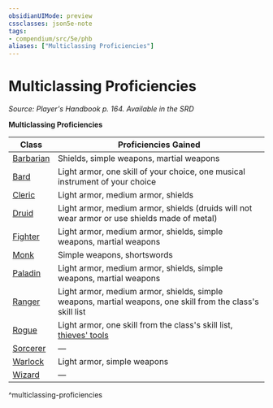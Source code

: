 ```yaml
---
obsidianUIMode: preview
cssclasses: json5e-note
tags:
- compendium/src/5e/phb
aliases: ["Multiclassing Proficiencies"]
---
```

# Multiclassing Proficiencies
*Source: Player's Handbook p. 164. Available in the <span title='Systems Reference Document (5.1)'>SRD</span>* 

**Multiclassing Proficiencies**

| Class | Proficiencies Gained |
|-------|----------------------|
| [Barbarian](Mechanics/classes/barbarian.md) | Shields, simple weapons, martial weapons |
| [Bard](Mechanics/classes/bard.md) | Light armor, one skill of your choice, one musical instrument of your choice |
| [Cleric](Mechanics/classes/cleric.md) | Light armor, medium armor, shields |
| [Druid](Mechanics/classes/druid.md) | Light armor, medium armor, shields (druids will not wear armor or use shields made of metal) |
| [Fighter](Mechanics/classes/fighter.md) | Light armor, medium armor, shields, simple weapons, martial weapons |
| [Monk](Mechanics/classes/monk.md) | Simple weapons, shortswords |
| [Paladin](Mechanics/classes/paladin.md) | Light armor, medium armor, shields, simple weapons, martial weapons |
| [Ranger](Mechanics/classes/ranger.md) | Light armor, medium armor, shields, simple weapons, martial weapons, one skill from the class's skill list |
| [Rogue](Mechanics/classes/rogue.md) | Light armor, one skill from the class's skill list, [thieves' tools](Mechanics/items/thieves-tools.md) |
| [Sorcerer](Mechanics/classes/sorcerer.md) | — |
| [Warlock](Mechanics/classes/warlock.md) | Light armor, simple weapons |
| [Wizard](Mechanics/classes/wizard.md) | — |
^multiclassing-proficiencies